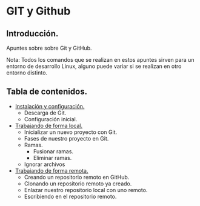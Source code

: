 # GIT y Github

## Introducción.

Apuntes sobre sobre Git y GitHub.

Nota: Todos los comandos que se realizan en estos apuntes sirven para un entorno de desarrollo Linux, alguno puede variar si se realizan en otro entorno distinto.


## Tabla de contenidos.

- [Instalación y configuración.](git_install.md)
    - Descarga de Git.
    - Configuración inicial.
- [Trabajando de forma local.](git_local.md)
    - Inicializar un nuevo proyecto con Git.
    - Fases de nuestro proyecto en Git.
    - Ramas.
        - Fusionar ramas.
        - Eliminar ramas.
    - Ignorar archivos
- [Trabajando de forma remota.](git_remote.md)
    - Creando un repositorio remoto en GitHub.
    - Clonando un repositorio remoto ya creado.
    - Enlazar nuestro repositorio local con uno remoto.
    - Escribiendo en el repositorio remoto.
